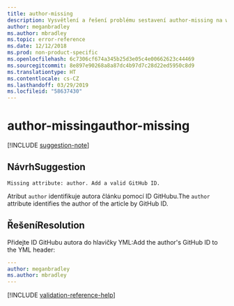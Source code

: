 ```yaml
---
title: author-missing
description: Vysvětlení a řešení problému sestavení author-missing na webu Docs
author: meganbradley
ms.author: mbradley
ms.topic: error-reference
ms.date: 12/12/2018
ms.prod: non-product-specific
ms.openlocfilehash: 6c7306cf674a345b25d3e05c4e00662623c44469
ms.sourcegitcommit: 8e897e90268a8a87dc4b97d7c28d22ed5950c8d9
ms.translationtype: HT
ms.contentlocale: cs-CZ
ms.lasthandoff: 03/29/2019
ms.locfileid: "58637430"
---
```

# <a name="author-missing"></a><span data-ttu-id="8950c-103">author-missing</span><span class="sxs-lookup"><span data-stu-id="8950c-103">author-missing</span></span>

[!INCLUDE [suggestion-note](includes/suggestion-note.md)]

## <a name="suggestion"></a><span data-ttu-id="8950c-104">Návrh</span><span class="sxs-lookup"><span data-stu-id="8950c-104">Suggestion</span></span>

`Missing attribute: author. Add a valid GitHub ID.`

<span data-ttu-id="8950c-105">Atribut `author` identifikuje autora článku pomocí ID GitHubu.</span><span class="sxs-lookup"><span data-stu-id="8950c-105">The `author` attribute identifies the author of the article by GitHub ID.</span></span> 

## <a name="resolution"></a><span data-ttu-id="8950c-106">Řešení</span><span class="sxs-lookup"><span data-stu-id="8950c-106">Resolution</span></span>

<span data-ttu-id="8950c-107">Přidejte ID GitHubu autora do hlavičky YML:</span><span class="sxs-lookup"><span data-stu-id="8950c-107">Add the author's GitHub ID to the YML header:</span></span>

```yml
---
author: meganbradley
ms.author: mbradley
---
```

<!--make sure to add this file to your includes folder and verify the path-->
[!INCLUDE [validation-reference-help](includes/validation-reference-help.md)]